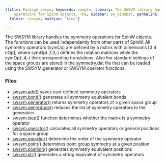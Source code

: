 ```yaml
---
{title: Package swsym, keywords: sample, summary: The SWSYM library handles the symmetry
    operations for SpinW objects. The, sidebar: sw_sidebar, permalink: +swsym_Contents.html,
  folder: +swsym, mathjax: 'true'}

---
```

The SWSYM library handles the symmetry operations for SpinW objects. The
functions can be used independently from other parts of SpinW. All
symmetry operators (symOp) are defined by a matrix with dimensions [3 4
nOp], where symOp(:,1:3,:) defines the rotation matrices while the
symOp(:,4,:) the corresponding translations. Also the standard settings
of the space groups are stored in the symmetry.dat file that can be
loaded using the SWSYM.generator or SWSYM.operator functions.
 
### Files

* [swsym.add()](/+swsym_add) saves user defined symmetry operators
* [swsym.bond()](/+swsym_bond) generates all symmetry equivalent bonds
* [swsym.generator()](/+swsym_generator) returns symmetry operators of a given space group
* [swsym.genreduce()](/+swsym_genreduce) reduces the list of symmetry operators to the generators
* [swsym.isop()](/+swsym_isop) function determines whether the matrix is a symmetry operator
* [swsym.operator()](/+swsym_operator) calculates all symmetry operators or general positions for a space group
* [swsym.oporder()](/+swsym_oporder) determine the order of the symmetry operator
* [swsym.point()](/+swsym_point) determines point group symmetry at a given position
* [swsym.position()](/+swsym_position) generates symmetry equivalent positions
* [swsym.str()](/+swsym_str) generates a string equivalent of symmetry operators
